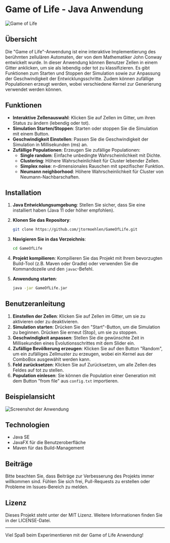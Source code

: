 # Game of Life - Java Anwendung

![Game of Life](https://commons.wikimedia.org/wiki/Category:Animations_of_the_Game_of_Life#/media/File:SpaceshipFormation.gif) 

## Übersicht

Die "Game of Life"-Anwendung ist eine interaktive Implementierung des berühmten zellulären Automaten, der von dem Mathematiker John Conway entwickelt wurde. In dieser Anwendung können Benutzer Zellen in einem Gitter anklicken, um sie als lebendig oder tot zu klassifizieren. Es gibt Funktionen zum Starten und Stoppen der Simulation sowie zur Anpassung der Geschwindigkeit der Entwicklungsschritte. Zudem können zufällige Populationen erzeugt werden, wobei verschiedene Kernel zur Generierung verwendet werden können.

## Funktionen

- **Interaktive Zellenauswahl**: Klicken Sie auf Zellen im Gitter, um ihren Status zu ändern (lebendig oder tot).
- **Simulation Starten/Stoppen**: Starten oder stoppen Sie die Simulation mit einem Button.
- **Geschwindigkeit Einstellen**: Passen Sie die Geschwindigkeit der Simulation in Millisekunden (ms) an.
- **Zufällige Populationen**: Erzeugen Sie zufällige Populationen:
   - **Single random**: Einfache unbedingte Wahrscheinlichkeit mit Dichte.
   - **Clustering**: Höhere Wahrscheinlichkeit für Cluster lebender Zellen.
   - **Simplex noise**: $n$-dimensionales Rauschen mit spezifischer Funktion.
   - **Neumann neighborhood**: Höhere Wahrscheinlichkeit für Cluster von Neumann-Nachbarschaften.

## Installation

1. **Java Entwicklungsumgebung**: Stellen Sie sicher, dass Sie eine installiert haben (Java 11 oder höher empfohlen).
2. **Klonen Sie das Repository**:

   ```bash
   git clone https://github.com/jtormoehlen/GameOfLife.git
   ```

3. **Navigieren Sie in das Verzeichnis**:

   ```bash
   cd GameOfLife
   ```

4. **Projekt kompilieren**: Kompilieren Sie das Projekt mit Ihrem bevorzugten Build-Tool (z.B. Maven oder Gradle) oder verwenden Sie die Kommandozeile und den `javac`-Befehl.

5. **Anwendung starten**:

   ```bash
   java -jar GameOfLife.jar
   ```

## Benutzeranleitung

1. **Einstellen der Zellen**: Klicken Sie auf Zellen im Gitter, um sie zu aktivieren oder zu deaktivieren.
2. **Simulation starten**: Drücken Sie den "Start"-Button, um die Simulation zu beginnen. Drücken Sie erneut (Stop), um sie zu stoppen.
3. **Geschwindigkeit anpassen**: Stellen Sie die gewünschte Zeit in Millisekunden eines Evolutionsschrittes mit dem Slider ein.
4. **Zufällige Bevölkerung erzeugen**: Klicken Sie auf den Button "Random", um ein zufälliges Zellmuster zu erzeugen, wobei ein Kernel aus der ComboBox ausgewählt werden kann.
5. **Feld zurücksetzen**: Klicken Sie auf Zurücksetzen, um alle Zellen des Feldes auf tot zu stellen.
6. **Population einlesen**: Sie können die Population einer Generation mit dem Button "from file" aus `config.txt` importieren.

## Beispielansicht

![Screenshot der Anwendung](url-zum-screenshot)

## Technologien

- Java SE
- JavaFX für die Benutzeroberfläche
- Maven für das Build-Management

## Beiträge

Bitte beachten Sie, dass Beiträge zur Verbesserung des Projekts immer willkommen sind. Fühlen Sie sich frei, Pull-Requests zu erstellen oder Probleme im Issues-Bereich zu melden.

## Lizenz

Dieses Projekt steht unter der MIT Lizenz. Weitere Informationen finden Sie in der LICENSE-Datei.

---

Viel Spaß beim Experimentieren mit der Game of Life Anwendung!